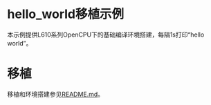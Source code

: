 # hello_world移植示例

本示例提供L610系列OpenCPU下的基础编译环境搭建，每隔1s打印“hello world”。

# 移植
移植和环境搭建参见[README.md](README.md)。
